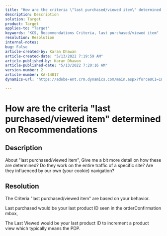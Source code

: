 ```yaml
---
title: "How are the criteria \"last purchased/viewed item\" determined on Recommendations"
description: Description
solution: Target
product: Target
applies-to: "Target"
keywords: "KCS, Recommendations Criteria, last purchased/viewed item"
resolution: Resolution
internal-notes: 
bug: False
article-created-by: Karan Dhawan
article-created-date: "5/13/2022 7:19:59 AM"
article-published-by: Karan Dhawan
article-published-date: "5/13/2022 7:20:16 AM"
version-number: 2
article-number: KA-14017
dynamics-url: "https://adobe-ent.crm.dynamics.com/main.aspx?forceUCI=1&pagetype=entityrecord&etn=knowledgearticle&id=b5e64317-8dd2-ec11-a7b5-00224809c101"

---
```

# How are the criteria "last purchased/viewed item" determined on Recommendations

## Description


About "last purchased/viewed item", Give me a bit more detail on how these are determined? Do they work on the entire traffic of a specific site? Are they influenced by our own (your cookie) navigation?




## Resolution


The Criteria "last purchased/viewed item" are based on your behavior.

Last purchased would be your last product ID seen in the orderConfirmation mbox,

The Last Viewed would be your last product ID to increment a product view which typically means the PDP.
